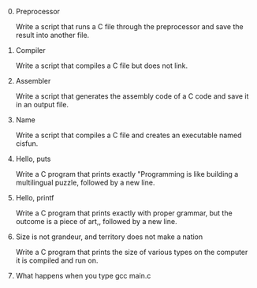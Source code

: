 0. Preprocessor

    Write a script that runs a C file through the preprocessor and save the result into another file.

1. Compiler

    Write a script that compiles a C file but does not link.

2. Assembler

    Write a script that generates the assembly code of a C code and save it in an output file.

3. Name

    Write a script that compiles a C file and creates an executable named cisfun.

4. Hello, puts

    Write a C program that prints exactly "Programming is like building a multilingual puzzle, followed by a new line.

5. Hello, printf

    Write a C program that prints exactly with proper grammar, but the outcome is a piece of art,, followed by a new line.

6. Size is not grandeur, and territory does not make a nation

    Write a C program that prints the size of various types on the computer it is compiled and run on.

7. What happens when you type gcc main.c
